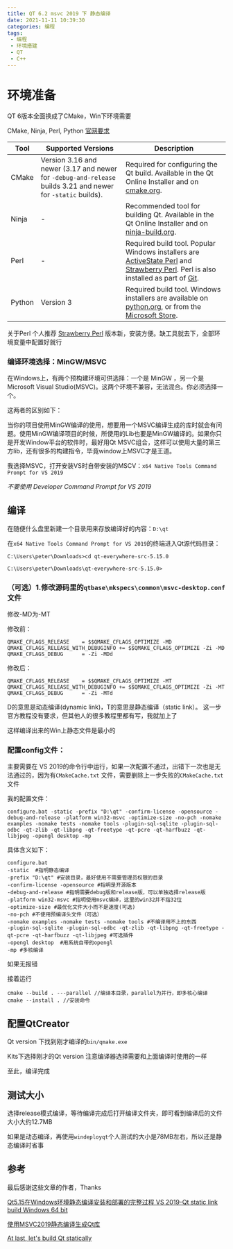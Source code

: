 ```yaml
---
title: QT 6.2 msvc 2019 下 静态编译
date: 2021-11-11 10:39:30
categories: 编程
tags:
 - 编程
 - 环境搭建
 - QT
 - C++
---
```


# 环境准备

QT 6版本全面换成了CMake，Win下环境需要

CMake, Ninja, Perl, Python [官网要求](https://doc.qt.io/qt-6/windows-building.html)

| **Tool** | **Supported Versions**                                       | **Description**                                              |
| -------- | ------------------------------------------------------------ | ------------------------------------------------------------ |
| CMake    | Version 3.16 and newer (3.17 and newer for `-debug-and-release` builds 3.21 and newer for `-static` builds). | Required for configuring the Qt build. Available in the Qt Online Installer and on [cmake.org](https://cmake.org/). |
| Ninja    | \-                                                           | Recommended tool for building Qt. Available in the Qt Online Installer and on [ninja-build.org](https://ninja-build.org/). |
| Perl     | \-                                                           | Required build tool. Popular Windows installers are [ActiveState Perl](https://www.activestate.com/products/perl/downloads/) and [Strawberry Perl](https://strawberryperl.com/). Perl is also installed as part of [Git](https://git-scm.com/download/win). |
| Python   | Version 3                                                    | Required build tool. Windows installers are available on [python.org](https://www.python.org/downloads/windows/), or from the [Microsoft Store](https://docs.python.org/3/using/windows.html#windows-store). |

关于Perl 个人推荐 [Strawberry Perl](https://strawberryperl.com/) 版本新，安装方便。缺工具就去下，全部环境变量中配置好就行

<!--more-->

### 编译环境选择：MinGW/MSVC

在Windows上，有两个预构建环境可供选择：一个是 MinGW ，另一个是Microsoft Visual Studio(MSVC)。这两个环境不兼容，无法混合。你必须选择一个。

这两者的区别如下：

当你的项目使用MinGW编译的使用，想要用一个MSVC编译生成的库时就会有问题。使用MinGW编译项目的时候，所使用的Lib也要是MinGW编译的。如果你只是开发Window平台的软件时，最好用Qt MSVC组合，这样可以使用大量的第三方lib，还有很多的构建指令，毕竟window上MSVC才是王道。

我选择MSVC，打开安装VS时自带安装的MSCV：`x64 Native Tools Command Prompt for VS 2019`

*不要使用 Developer Command Prompt for VS 2019*

## 编译

在随便什么盘里新建一个目录用来存放编译好的内容：`D:\qt`

在`x64 Native Tools Command Prompt for VS 2019`的终端进入Qt源代码目录：

```
C:\Users\peter\Downloads>cd qt-everywhere-src-5.15.0

C:\Users\peter\Downloads\qt-everywhere-src-5.15.0>
```

### （可选）1.修改源码里的`qtbase\mkspecs\common\msvc-desktop.conf`文件

修改-MD为-MT

修改前：

```
QMAKE_CFLAGS_RELEASE    = $$QMAKE_CFLAGS_OPTIMIZE -MD
QMAKE_CFLAGS_RELEASE_WITH_DEBUGINFO += $$QMAKE_CFLAGS_OPTIMIZE -Zi -MD
QMAKE_CFLAGS_DEBUG      = -Zi -MDd
```

修改后：

```
QMAKE_CFLAGS_RELEASE    = $$QMAKE_CFLAGS_OPTIMIZE -MT
QMAKE_CFLAGS_RELEASE_WITH_DEBUGINFO += $$QMAKE_CFLAGS_OPTIMIZE -Zi -MT
QMAKE_CFLAGS_DEBUG      = -Zi -MTd
```

D的意思是动态编译(dynamic link)，T的意思是静态编译（static link）。 这一步官方教程没有要求，但其他人的很多教程里都有写，我就加上了

这样编译出来的Win上静态文件是最小的

### 配置config文件：

主要需要在 VS 2019的命令行中运行，如果一次配置不通过，出错下一次也是无法通过的，因为有`CMakeCache.txt` 文件，需要删除上一步失败的`CMakeCache.txt`文件

我的配置文件：

```shell
configure.bat -static -prefix "D:\qt" -confirm-license -opensource -debug-and-release -platform win32-msvc -optimize-size -no-pch -nomake examples -nomake tests -nomake tools -plugin-sql-sqlite -plugin-sql-odbc -qt-zlib -qt-libpng -qt-freetype -qt-pcre -qt-harfbuzz -qt-libjpeg -opengl desktop -mp
```

具体含义如下：

```shell
configure.bat 
-static  #指明静态编译
-prefix "D:\qt" #安装目录，最好使用不需要管理员权限的目录
-confirm-license -opensource #指明是开源版本
-debug-and-release #指明需要debug版和release版，可以单独选择release版
-platform win32-msvc #指明使用msvc编译，这里的win32并不指32位
-optimize-size #最优化文件大小而不是速度(可选)
-no-pch #不使用预编译头文件（可选）
-nomake examples -nomake tests -nomake tools #不编译用不上的东西
-plugin-sql-sqlite -plugin-sql-odbc -qt-zlib -qt-libpng -qt-freetype -qt-pcre -qt-harfbuzz -qt-libjpeg #可选插件
-opengl desktop  #用系统自带的opengl
-mp #多核编译
```

如果无报错

接着运行

```
cmake --build . ---parallel //编译本目录，parallel为并行，即多核心编译
cmake --install . //安装命令
```

## 配置QtCreator

Qt version 下找到刚才编译的`bin/qmake.exe`

Kits下选择刚才的Qt version 注意编译器选择需要和上面编译时使用的一样

至此，编译完成

## 测试大小

选择release模式编译，等待编译完成后打开编译文件夹，即可看到编译后的文件大小大约12.7MB

如果是动态编译，再使用`windeployqt`个人测试的大小是78MB左右，所以还是静态编译时省事

## 参考

最后感谢这些文章的作者，Thanks

[Qt5.15在Windows环境静态编译安装和部署的完整过程 VS 2019-Qt static link build Windows 64 bit](https://last2win.com/qt-5.15-static-link/)

[使用MSVC2019静态编译生成Qt库](https://aymetic.com/post/2273ab9c.html)

[At last, let's build Qt statically](https://decovar.dev/blog/2018/02/17/build-qt-statically/)
